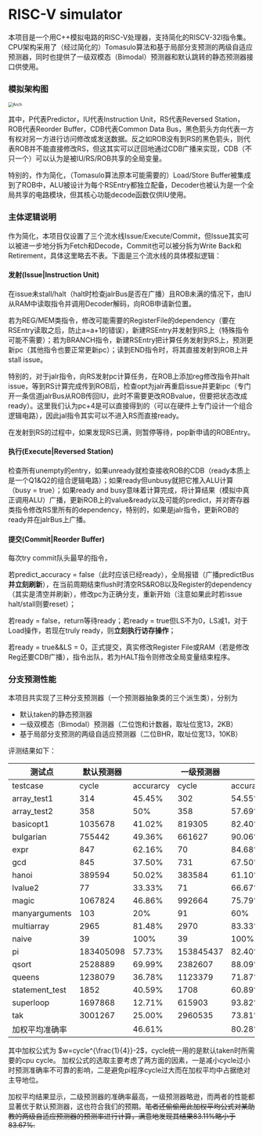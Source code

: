 # RISC-V simulator

本项目是一个用C++模拟电路的RISC-V处理器，支持简化的RISCV-32I指令集。CPU架构采用了（经过简化的）Tomasulo算法和基于局部分支预测的两级自适应预测器，同时也提供了一级双模态（Bimodal）预测器和默认跳转的静态预测器接口供使用。

### 模拟架构图

<img src="E:\c++\ACM Class\PPCA\RISC-V-simulator\Arch.jpeg" alt="Arch" style="zoom:60%;" />

其中，P代表Predictor，IU代表Instruction Unit，RS代表Reversed Station，ROB代表Reorder Buffer，CDB代表Common Data Bus，黑色箭头方向代表一方有权对另一方进行访问修改或发送数据。反之如ROB没有到RS的黑色箭头，则代表ROB并不能直接修改RS，但这其实可以迂回地通过CDB广播来实现，CDB（不只一个）可以认为是被IU/RS/ROB共享的全局变量。

特别的，作为简化，（Tomasulo算法原本可能需要的）Load/Store Buffer被集成到了ROB中，ALU被设计为每个RSEntry都独立配备，Decoder也被认为是一个全局共享的电路模块，但其核心功能decode函数仅供IU使用。

### 主体逻辑说明

作为简化，本项目仅设置了三个流水线Issue/Execute/Commit，但Issue其实可以被进一步地分拆为Fetch和Decode，Commit也可以被分拆为Write Back和Retirement，具体这里略去不表。下面是三个流水线的具体模拟逻辑：

#### 发射(Issue|Instruction Unit)

在issue未stall/halt（halt时检查jalrBus是否在广播）且ROB未满的情况下，由IU从RAM中读取指令并调用Decoder解码，向ROB申请新位置。

若为REG/MEM类指令，修改可能需要的RegisterFile的dependency（要在RSEntry读取之后，防止a=a+1的错误），新建RSEntry并发射到RS上（特殊指令可能不需要）；若为BRANCH指令，新建RSEntry把计算任务发射到RS上，预测更新pc（其他指令也要正常更新pc）；读到END指令时，将其直接发射到ROB上并stall issue。

特别的，对于jalr指令，向RS发射pc计算任务，在ROB上添加reg修改指令并halt issue，等到RS计算完成传到ROB后，检查opt为jalr再重启issue并更新pc（专门开一条信道jalrBus从ROB传回IU，此时不需要更改ROBvalue，但要把状态改成ready）。这里我们认为pc+4是可以直接得到的（可以在硬件上专门设计一个组合逻辑电路），因此jal指令其实可以不进入RS而直接ready。

在发射到RS的过程中，如果发现RS已满，则暂停等待，pop新申请的ROBEntry。

#### 执行(Execute|Reversed Station)

检查所有unempty的entry，如果unready就检查接收ROB的CDB（ready本质上是一个Q1&Q2的组合逻辑电路）；如果ready但unbusy就把它推入ALU计算（busy = true）；如果ready and busy意味着计算完成，将计算结果（模拟中真正调用ALU）广播，更新ROB上的value&ready以及可能的predict，并对寄存器类指令修改RS里所有的dependency，特别的，如果是jalr指令，更新ROB的ready并在jalrBus上广播。

#### 提交(Commit|Reorder Buffer)

每次try commit队头最早的指令，

若predict_accuracy = false（此时应该已经ready），全局报错（广播predictBus**并立刻刷新**），在当前周期结束flush时清空RS&ROB以及Register的dependency（其实是清空并刷新），修改pc为正确分支，重新开始（注意如果此时若issue halt/stall则要reset）；

若ready = false，return等待ready；若ready = true但LS不为0，LS减1，对于Load操作，若现在truly ready，则**立刻执行访存操作**；

若ready = true&&LS = 0，正式提交，真实修改Register File或RAM（若是修改Reg还要CDB广播），指令出队，若为HALT指令则修改全局变量结束程序。

### 分支预测性能

本项目共实现了三种分支预测器（一个预测器抽象类的三个派生类），分别为

- 默认taken的静态预测器
- 一级双模态（Bimodal）预测器（二位饱和计数器，取址位宽13，2KB）
- 基于局部分支预测的两级自适应预测器（二位BHR，取址位宽13，10KB）

评测结果如下：

| 测试点         | 默认预测器 |           | 一级预测器 |           | 二级预测器 |            | 加权     |
| -------------- | ---------- | --------- | ---------- | --------- | ---------- | :--------: | -------- |
| testcase       | cycle      | accurarcy | cycle      | accurarcy | cycle      | accurarcy  | w        |
| array_test1    | 314        | 45.45%    | 302        | 54.55%    | 304        |   45.45%   | 2.2095   |
| array_test2    | 358        | 50%       | 358        | 57.69%    | 356        |   42.31%   | 2.3498   |
| basicopt1      | 1035678    | 41.02%    | 819305     | 82.40%    | 768606     |   92.23%   | 29.9011  |
| bulgarian      | 755442     | 49.36%    | 661627     | 90.06%    | 660891     |   90.36%   | 27.4815  |
| expr           | 847        | 62.16%    | 70         | 84.68%    | 793        |   76.58%   | 3.3947   |
| gcd            | 845        | 37.50%    | 731        | 67.50%    | 724        |   68.33%   | 3.3916   |
| hanoi          | 389594     | 50.02%    | 383584     | 61.10%    | 366384     |   80.76%   | 22.9835  |
| lvalue2        | 77         | 33.33%    | 71         | 66.67%    | 71         |   66.67%   | 0.9623   |
| magic          | 1067824    | 46.86%    | 992664     | 75.79%    | 978564     |   80.11%   | 30.1459  |
| manyarguments  | 103        | 20%       | 91         | 60%       | 83         |    80%     | 1.1857   |
| multiarray     | 2965       | 81.48%    | 2970       | 83.33%    | 2989       |   72.22%   | 5.3791   |
| naive          | 39         | 100%      | 39         | 100%      | 39         |    100%    | 0.4990   |
| pi             | 183405098  | 57.73%    | 153845437  | 82.40%    | 151658749  |   84.16%   | 114.3732 |
| qsort          | 2528889    | 69.99%    | 2382607    | 88.09%    | 2362557    |   91.23%   | 37.8779  |
| queens         | 1238079    | 36.78%    | 1123379    | 71.87%    | 1134400    |   73.31%   | 31.3570  |
| statement_test | 1852       | 40.59%    | 1708       | 60.89%    | 1654       |   66.83%   | 4.5601   |
| superloop      | 1697868    | 12.71%    | 615903     | 93.82%    | 594073     |   95.19%   | 34.0974  |
| tak            | 3001267    | 25.00%    | 2960535    | 73.81%    | 2954617    |   76.88%   | 39.6223  |
| 加权平均准确率 |            | 46.61%    |            | 80.28%    |            | **83.67%** |          |

其中加权公式为 $w=cycle^{\frac{1}{4}}-2$，cycle统一用的是默认taken时所需要的cpu cycle。 加权公式的选取主要考虑了两方面的因素，一是减小cycle过小时预测准确率不可靠的影响，二是避免pi程序cycle过大而在加权平均中占据绝对主导地位。

加权平均结果显示，二级预测器的准确率最高，一级预测器略逊，而两者的性能都显著优于默认预测器，这也符合我们的预期。~~笔者还偷偷用此加权平均公式对某助教的两级自适应预测器的预测率进行计算，满意地发现其结果83.11%略小于83.67%.~~

